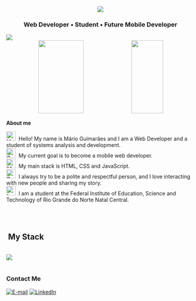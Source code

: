 <div align="center">
  <img src="https://github.com/user-attachments/assets/9aef4d10-d694-4cc8-b6f7-f6a17a3277eb"/>
</div>

<h3 align="center">
  Web Developer • Student • Future Mobile Developer
</h3>

<img src="https://github-readme-activity-graph.vercel.app/graph?username=marioluizguimaraes&theme=github-compact&hide_border=true" />

<div align="center"> 
  <img width="49%" height="195px" src="https://github-readme-stats.vercel.app/api?username=marioluizguimaraes&show_icons=true&count_private=true&title_color=80F7D4&icon_color=9d00ff&text_color=c9d1d9&bg_color=0d1117&border_color=fff0" /> 
  <img width="41%" height="195px" src="https://github-readme-stats.vercel.app/api/top-langs/?username=marioluizguimaraes&layout=compact&title_color=80F7D4&text_color=fff&bg_color=0d1117&border_color=fff0" />
</div>

<p><strong>About me</strong></p>

<div> 
<img src="https://raw.githubusercontent.com/Tarikul-Islam-Anik/Animated-Fluent-Emojis/master/Emojis/Hand%20gestures/Hand%20with%20Fingers%20Splayed%20Light%20Skin%20Tone.png" alt="Hand with Fingers Splayed Light Skin Tone" width="25" height="25" />&nbsp; Hello! My name is Mário Guimarães and I am a Web Developer and a student of systems analysis and development.<br />
<img src="https://raw.githubusercontent.com/Tarikul-Islam-Anik/Animated-Fluent-Emojis/master/Emojis/Hand%20gestures/Brain.png" alt="Brain" width="25" height="25" />&nbsp; My current goal is to become a mobile web developer.<br/>
<img src="https://raw.githubusercontent.com/Tarikul-Islam-Anik/Animated-Fluent-Emojis/master/Emojis/People%20with%20professions/Man%20Technologist%20Light%20Skin%20Tone.png" alt="Man Technologist Light Skin Tone" width="25" height="25" />&nbsp; My main stack is HTML, CSS and JavaScript.<br />
<img src="https://raw.githubusercontent.com/Tarikul-Islam-Anik/Animated-Fluent-Emojis/master/Emojis/People%20with%20professions/Boy%20Light%20Skin%20Tone.png" alt="Boy Light Skin Tone" width="25" height="25" />&nbsp; I always try to be a polite and respectful person, and I love interacting with new people and sharing my story.<br />
<img src="https://raw.githubusercontent.com/Tarikul-Islam-Anik/Animated-Fluent-Emojis/master/Emojis/People%20with%20professions/Teacher%20Light%20Skin%20Tone.png" alt="Left Speech Bubble" width="25" height="25" />&nbsp; I am a student at the Federal Institute of Education, Science and Technology of Rio Grande do Norte Natal Central.

<br/><br/>

  ## &nbsp;My Stack
  
  <p align="left">
    <br/>
    <a href="https://skillicons.dev">
      <img src="https://skillicons.dev/icons?i=html,css,js,nodejs,ts,java,kotlin,py,git,mysql,postman,wordpress,figma" />
    </a>
    </p>
  
  #

  <h3>Contact Me</h3>
  <div align="left">
    <a href="mailto:mariolsg.oficial@gmail.com"><img src="https://img.shields.io/badge/-email-020114?style=for-the-badge&amp;logo=microsoft-outlook&amp;logoColor=6ED2B6&amp;color:FFF" alt="E-mail"></a>
    <a href="https://www.linkedin.com/in/mariolz/"><img src="https://img.shields.io/badge/-LinkedIn-020114?style=for-the-badge&amp;logo=linkedin&amp;logoColor=6ED2B6&amp;" alt="LinkedIn"></a>
  </div >
</div>

